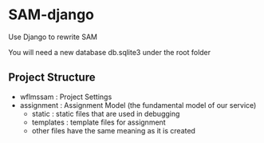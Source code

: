 # SAM-django
Use Django to rewrite SAM

You will need a new database db.sqlite3 under the root folder

## Project Structure
  - wflmssam : Project Settings
  - assignment : Assignment Model (the fundamental model of our service)
    - static : static files that are used in debugging
    - templates : template files for assignment
    - other files have the same meaning as it is created
